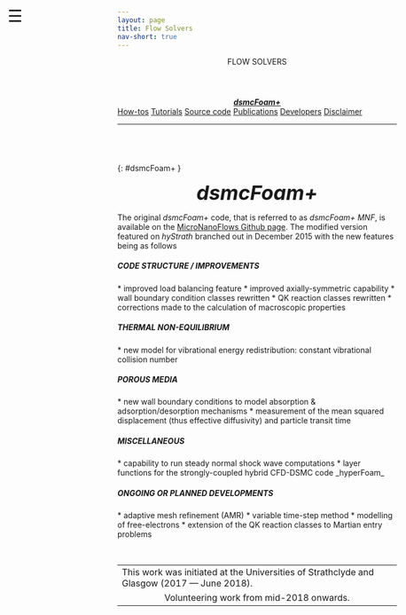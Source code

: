 ```yaml
---
layout: page
title: Flow Solvers
nav-short: true
---
```


<div id="mySidenav" class="sidenav">
  <a href="javascript:void(0)" class="closebtn" onclick="closeNav()"><i class='fa fa-times'></i></a>
  <header>FLOW SOLVERS</header>
  <a href="https://hystrath.github.io/solvers-dsmcfoam/"><center><b><i>dsmcFoam+</i></b></center></a>
  <a href="https://hystrath.github.io/how-tos-dsmc-fleming/how-tos-dsmc-fleming/">How-tos</a>
  <a href="https://hystrath.github.io/tutos-dsmcfoam/">Tutorials</a>
  <a href="https://github.com/hystrath/hyStrath/tree/master/applications/solvers/discreteMethods/dsmc/dsmcFoam%2B">Source code</a>
  <a href="https://hystrath.github.io/publications-dsmcfoam/">Publications</a>
  <a href="https://hystrath.github.io/people/#dsmc-module--dsmcfoam">Developers</a>
  <a href="https://hystrath.github.io/disclaimer/">Disclaimer</a>
</div>

<span style="position: fixed;font-size:30px;cursor:pointer; margin:0px; top:60px;left:30px;" onclick="reopenNav()">&#9776;</span>

<script>
function openNav() {
  document.getElementById("mySidenav").style.width = "210px";
  document.getElementById("mySidenav").style.transition = "0s";
}

function closeNav() {
  document.getElementById("mySidenav").style.width = "0px";
  localStorage.removeItem('show_sidenav');
}

function reopenNav() {
  document.getElementById("mySidenav").style.width = "210px";
  document.getElementById("mySidenav").style.transition = "0.5s";
  localStorage.setItem("show_sidenav", true);
}

if (localStorage.getItem("show_sidenav")) openNav()
</script>

--- 

###### &nbsp;
{: #dsmcFoam+ }
<p align="center">
  <span style="font-size:36px"><i><strong>dsmcFoam+</strong></i></span>
</p>

The original <i>dsmcFoam+</i> code, that is referred to as <i>dsmcFoam+ MNF</i>, is available on the [MicroNanoFlows Github page](https://github.com/MicroNanoFlows/OpenFOAM-2.4.0-MNF/tree/devel-craig). The modified version featured on _hyStrath_ branched out in December 2015 with the new features being as follows

<h5>CODE STRUCTURE / IMPROVEMENTS</h5>
* improved load balancing feature
* improved axially-symmetric capability
* wall boundary condition classes rewritten
* QK reaction classes rewritten
* corrections made to the calculation of macroscopic properties
&nbsp;
<h5>THERMAL NON-EQUILIBRIUM</h5>
* new model for vibrational energy redistribution: constant vibrational collision number
&nbsp;
<h5>POROUS MEDIA</h5>
* new wall boundary conditions to model absorption & adsorption/desorption mechanisms
* measurement of the mean squared displacement (thus effective diffusivity) and particle transit time
&nbsp;
<h5>MISCELLANEOUS</h5>
* capability to run steady normal shock wave computations
* layer functions for the strongly-coupled hybrid CFD-DSMC code _hyperFoam_
&nbsp;
<h5>ONGOING OR PLANNED DEVELOPMENTS</h5>
* adaptive mesh refinement (AMR)  
* variable time-step method
* modelling of free-electrons
* extension of the QK reaction classes to Martian entry problems   
  
&nbsp;
  
<table cellspacing="0" cellpadding="0">
<tr>
  <td>This work was initiated at the Universities of Strathclyde and Glasgow (2017 — June 2018).</td>
</tr>
<tr>
<td style="text-align:center"> Volunteering work from mid-2018 onwards.
</td>
</tr>
</table>  

